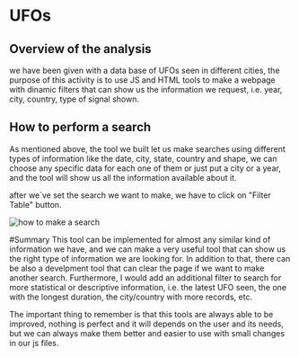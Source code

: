 # UFOs
## Overview of the analysis
we have been given with a data base of UFOs seen in different cities, the purpose of this activity is to use JS and HTML tools to make a webpage with dinamic filters that can show us the information we request, i.e. year, city, country, type of signal shown.

## How to perform a search
As mentioned above, the tool we built let us make searches using different types of information like the date, city, state, country and shape, we can choose any specific data for each one of them or just put a city or a year, and the tool will show us all the information available about it. 

after we´ve set the search we want to make, we have to click on "Filter Table" button.

![how to make a search](https://user-images.githubusercontent.com/108499271/196322581-2f7e949d-038a-4328-82eb-a3ddc121d7a3.png)


#Summary
This tool can be implemented for almost any similar kind of information we have, and we can make a very useful tool that can show us the right type of information we are looking for. In addition to that, there can be also a develpment tool that can clear the page if we want to make another search. Furthermore, I would add an additional filter to search for more statistical or descriptive information, i.e. the latest UFO seen, the one with the longest duration, the city/country with more records, etc. 

The important thing to remember is that this tools are always able to be improved, nothing is perfect and it will depends on the user and its needs, but we can always make them better and easier to use with small changes in our js files.
